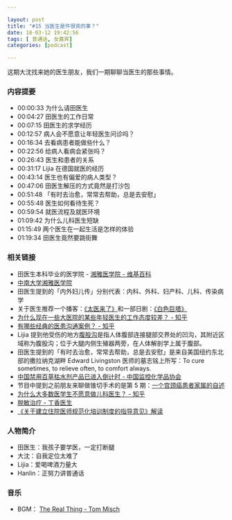 ```yaml
---

layout: post
title: "#15 当医生是件很丧的事？"
date: 18-03-12 19:42:56
tags: [ 普通话, 女嘉宾]
categories: [podcast]

---
```


这期大沈找来她的医生朋友，我们一期聊聊当医生的那些事情。

### 内容提要

- 00:00:33 为什么请田医生
- 00:04:27 田医生的工作日常
- 00:07:15 田医生的求学经历
- 00:12:57 病人会不愿意让年轻医生问诊吗？
- 00:16:34 去看病患者能做些什么？
- 00:22:56 给病人看病会紧张吗？
- 00:26:43 医生和患者的关系
- 00:31:17 Lijia 在德国就医的经历
- 00:43:14 医生也有偏爱的病人类型？
- 00:47:06 田医生解压的方式竟然是打沙包
- 00:51:48 「有时去治愈，常常去帮助，总是去安慰」
- 00:55:48 医生如何看待生死？
- 00:59:54 就医流程及就医环境
- 01:09:42 为什么儿科医生短缺
- 01:15:49 两个医生在一起生活是怎样的体验
- 01:19:34 田医生竟然要跳街舞

### 相关链接

- 田医生本科毕业的医学院 - [湘雅医学院 - 维基百科](https://zh.wikipedia.org/wiki/%E6%B9%98%E9%9B%85%E5%8C%BB%E5%AD%A6%E9%99%A2)
- [中南大学湘雅医学院](http://www.xysm.csu.edu.cn/)
- 田医生提到的「内外妇儿传」分别代表：内科、外科、妇产科、儿科、传染病学
- 关于医生推荐一个播客：[《太医来了》](https://taiyilaile.com/)和一部日剧：[《白色巨塔》](https://movie.douban.com/subject/2150220/)
- [为什么现在一些大医院的某些年轻医生的工作态度较差？ - 知乎](https://www.zhihu.com/question/27980418)
- [有哪些经典的医患沟通案例？ - 知乎](https://www.zhihu.com/question/65217091)
- Lijia 提到他受伤的地方[腹股沟](https://zh.wikipedia.org/wiki/%E9%BC%A0%E8%B9%8A%E9%83%A8)是指人体腹部连接腿部交界处的凹沟，其附近区域称为腹股沟；位于大腿内侧生殖器两旁，在人体解剖学上属于腹部。
- 田医生提到的「有时去治愈，常常去帮助，总是去安慰」是来自美国纽约东北部的撒拉纳克湖畔 Edward Livingston 医师的墓志铭上所写：To cure sometimes, to relieve often, to comfort always.
- [中国禁用百草枯水剂产品已进入倒计时 - 中国监控化学品协会](http://www.zjhx.org/view.asp?id=2112)
- 节目中提到之前朋友来聊做锥切手术的是第 5 期：[一个宫颈癌患者家属的自述](https://bubaile.net/podcast/2017/12/03/tao-cervical-cancer.html)
- [为什么大多数医学生不愿意做儿科医生？ - 知乎](https://www.zhihu.com/question/27577173)
- [脱敏治疗 - 丁香医生](https://dxy.com/faq/6596)
- [《关于建立住院医师规范化培训制度的指导意见》解读](http://www.gov.cn/zhengce/2014-01/17/content_2603822.htm)

### 人物简介

- 田医生：我孩子要学医，一定打断腿
- 大沈：自我定位太难了
- Lijia：爱喝啤酒力量大
- Hanlin：正努力讲普通话

### 音乐

- BGM： [The Real Thing - Tom Misch](http://music.163.com/#/song?id=28559566)